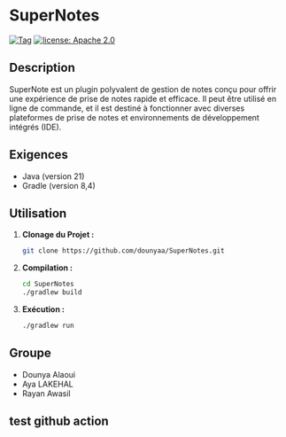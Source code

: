 # SuperNotes

[![Tag](https://img.shields.io/badge/Tag-v0.1-blue)](https://github.com/dounyaa/SuperNotes/releases/tag/v0.1)
[![license: Apache 2.0](https://img.shields.io/badge/license-Apache_2.0-green)](LICENSE)

## Description

SuperNote est un plugin polyvalent de gestion de notes conçu pour offrir une expérience de prise de notes rapide et efficace. Il peut être utilisé en ligne de commande, et il est destiné à fonctionner avec diverses plateformes de prise de notes et environnements de développement intégrés (IDE).

## Exigences

- Java (version 21)
- Gradle (version 8,4)

## Utilisation

1. **Clonage du Projet :**

   ```bash
   git clone https://github.com/dounyaa/SuperNotes.git
   ```

2. **Compilation :**

   ```bash
   cd SuperNotes
   ./gradlew build
   ```

3. **Exécution :**
   ```bash
   ./gradlew run
   ```
## Groupe

- Dounya Alaoui
- Aya LAKEHAL
- Rayan Awasil

## test github action
